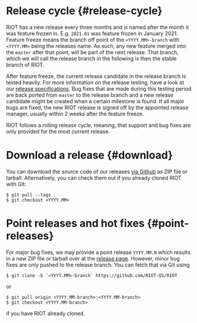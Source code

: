 Release cycle                                                   {#release-cycle}
=============

RIOT has a new release every three months and is named after the month it
was feature frozen in. E.g. `2021.01` was feature frozen in January 2021.
Feature freeze means the branch off point of the `<YYYY.MM>-branch` with
`<YYYY.MM>` being the releases name. As such, any new feature merged into the
`master` after that point, will be part of the next release. That branch, which
we will call the release branch in the following is then the stable branch of
RIOT.

After feature freeze, the current release candidate in the release branch is
tested heavily. For more information on the release testing, have a look at our
[release specifications][release specs]. Bug fixes that are made during this
testing period are back ported from `master` to the release branch and a new
release candidate might be created when a certain milestone is found. If all
major bugs are fixed, the new RIOT release is signed off by the appointed
release manager, usually within 2 weeks after the feature freeze.

RIOT follows a rolling release cycle, meaning, that support and bug fixes are
only provided for the most current release.

Download a release                                                   {#download}
==================

You can download the source code of our releases [via Github][releases] as ZIP
file or tarball. Alternatively, you can check them out if you already cloned
RIOT with Git:

~~~~~~~~~~~~~~~~~~~~
$ git pull --tags
$ git checkout <YYYY.MM>
~~~~~~~~~~~~~~~~~~~~

Point releases and hot fixes                                   {#point-releases}
============================

For major bug fixes, we may provide a point release `YYYY.MM.N` which results in
a new ZIP file or tarball over at the [release page][releases]. However, minor
bug fixes are only pushed to the release branch. You can fetch that via Git
using

~~~~~~~~~~~~~~~~~~~~
$ git clone -b `<YYYY.MM>-branch` https://github.com/RIOT-OS/RIOT
~~~~~~~~~~~~~~~~~~~~

or

~~~~~~~~~~~~~~~~~~~~
$ git pull origin <YYYY.MM-branch>:<YYYY.MM-branch>
$ git checkout <YYYY.MM-branch>
~~~~~~~~~~~~~~~~~~~~

if you have RIOT already cloned.

[releases]: https://github.com/RIOT-OS/RIOT/releases
[release specs]: https://github.com/RIOT-OS/Release-Specs
